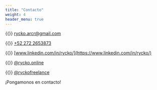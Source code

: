 ```yaml
---
title: "Contacto"
weight: 4
header_menu: true
---
```


{{<icon class="fa fa-envelope">}}&nbsp;[rycko.arcr@gmail.com](mailto:rycko.arcr@gmail.com)

{{<icon class="fa fa-whatsapp">}}&nbsp;[+52 272 2653873](tel:+522722653873)

{{<icon class="fa fa-linkedin">}}&nbsp;[www.linkedin.com/in/rycko/](https://www.linkedin.com/in/rycko/)

{{<icon class="fa fa-instagram">}}&nbsp;[@rycko.online](https://www.instagram.com/rycko.online/)

{{<icon class="fa fa-facebook">}}&nbsp;[@ryckofreelance](https://www.facebook.com/ryckofreelance/)

¡Pongamonos en contacto!
